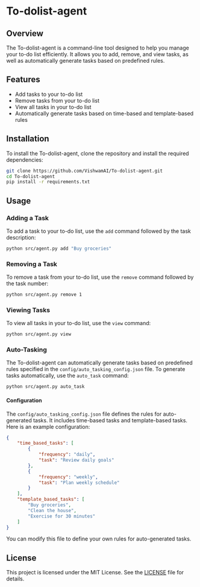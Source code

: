 # To-dolist-agent

## Overview

The To-dolist-agent is a command-line tool designed to help you manage your to-do list efficiently. It allows you to add, remove, and view tasks, as well as automatically generate tasks based on predefined rules.

## Features

- Add tasks to your to-do list
- Remove tasks from your to-do list
- View all tasks in your to-do list
- Automatically generate tasks based on time-based and template-based rules

## Installation

To install the To-dolist-agent, clone the repository and install the required dependencies:

```bash
git clone https://github.com/VishwamAI/To-dolist-agent.git
cd To-dolist-agent
pip install -r requirements.txt
```

## Usage

### Adding a Task

To add a task to your to-do list, use the `add` command followed by the task description:

```bash
python src/agent.py add "Buy groceries"
```

### Removing a Task

To remove a task from your to-do list, use the `remove` command followed by the task number:

```bash
python src/agent.py remove 1
```

### Viewing Tasks

To view all tasks in your to-do list, use the `view` command:

```bash
python src/agent.py view
```

### Auto-Tasking

The To-dolist-agent can automatically generate tasks based on predefined rules specified in the `config/auto_tasking_config.json` file. To generate tasks automatically, use the `auto_task` command:

```bash
python src/agent.py auto_task
```

#### Configuration

The `config/auto_tasking_config.json` file defines the rules for auto-generated tasks. It includes time-based tasks and template-based tasks. Here is an example configuration:

```json
{
    "time_based_tasks": [
        {
            "frequency": "daily",
            "task": "Review daily goals"
        },
        {
            "frequency": "weekly",
            "task": "Plan weekly schedule"
        }
    ],
    "template_based_tasks": [
        "Buy groceries",
        "Clean the house",
        "Exercise for 30 minutes"
    ]
}
```

You can modify this file to define your own rules for auto-generated tasks.

## License

This project is licensed under the MIT License. See the [LICENSE](LICENSE) file for details.

